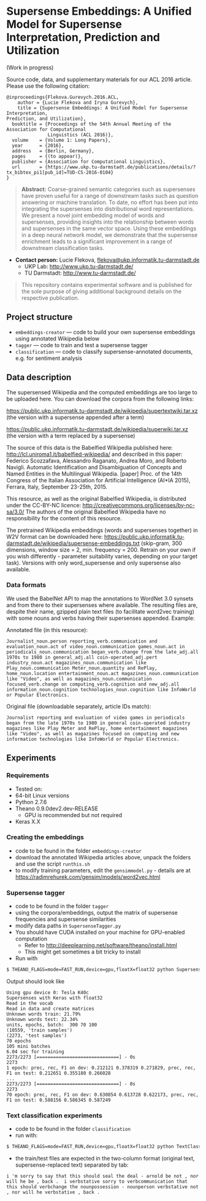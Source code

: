 # Supersense Embeddings: A Unified Model for Supersense Interpretation, Prediction and Utilization

(Work in progress)

Source code, data, and supplementary materials for our ACL 2016 article. Please use the following citation:

```
@inproceedings{Flekova.Gurevych.2016.ACL,
	author = {Lucie Flekova and Iryna Gurevych},
	title = {Supersense Embeddings: A Unified Model for Supersense Interpretation,
Prediction, and Utilization},
  booktitle = {Proceedings of the 54th Annual Meeting of the Association for Computational
               Linguistics (ACL 2016)},
  volume    = {Volume 1: Long Papers},
  year      = {2016},
  address   = {Berlin, Germany},
  pages     = {(to appear)},
  publisher = {Association for Computational Linguistics},
  url       = {https://www.ukp.tu-darmstadt.de/publications/details/?tx_bibtex_pi1[pub_id]=TUD-CS-2016-0104}
}
```
> **Abstract:** Coarse-grained semantic categories such as supersenses have proven useful for a range of downstream tasks such as question answering or machine translation. To date, no effort has been put into integrating the supersenses into distributional word representations. We present a novel joint embedding model of words and supersenses, providing insights into the relationship between words and supersenses in the same vector space. Using these embeddings in a deep neural network model, we demonstrate that the supersense enrichment leads to a significant improvement in a range of downstream classification tasks.

* **Contact person:** Lucie Flekova, flekova@ukp.informatik.tu-darmstadt.de
    * UKP Lab: http://www.ukp.tu-darmstadt.de/
    * TU Darmstadt: http://www.tu-darmstadt.de/

> This repository contains experimental software and is published for the sole purpose of giving additional background details on the respective publication. 

## Project structure

* `embeddings-creator` &mdash; code to build your own supersense embeddings using annotated Wikipedia below
* `tagger` &mdash; code to train and test a supersense tagger 
* `classification` &mdash; code to classify supersense-annotated documents, e.g. for sentiment analysis

## Data description

The supersensed Wikipedia and the computed embeddings are too large to be uploaded here. You can download the corpora from the following links:

https://public.ukp.informatik.tu-darmstadt.de/wikipedia/supertextwiki.tar.xz
(the version with a supersense appended after a term)

https://public.ukp.informatik.tu-darmstadt.de/wikipedia/superwiki.tar.xz
(the version with a term replaced by a supersense)

The source of this data is the Babelfied Wikipedia published here:
http://lcl.uniroma1.it/babelfied-wikipedia/
and described in this paper:
Federico Scozzafava, Alessandro Raganato, Andrea Moro, and Roberto Navigli.
Automatic Identification and Disambiguation of Concepts and Named Entities in the Multilingual Wikipedia. [paper]
Proc. of the 14th Congress of the Italian Association for Artificial Intelligence (AI*IA 2015), Ferrara, Italy, September 23-25th, 2015.

This resource, as well as the original Babelfied Wikipedia, is distributed under the CC-BY-NC licence: http://creativecommons.org/licenses/by-nc-sa/3.0/ The authors of the original Babelfied Wikipedia have no responsibility for the content of this resource.

The pretrained Wikipedia embeddings (words and supersenses together) in W2V format can be downloaded here:
https://public.ukp.informatik.tu-darmstadt.de/wikipedia/supersense-embeddings.txt
(skip-gram, 300 dimensions, window size = 2, min. frequency = 200. Retrain on your own if you wish differently - parameter suitability varies, depending on your target task). Versions with only word_supersense and only supersense also available.

### Data formats


We used the BabelNet API to map the annotations to WordNet 3.0 synsets and from there to their supersenses where available. The resulting files are, despite their name, gzipped plain text files (to facilitate word2vec training) with some nouns and verbs having their supersenses appended. Example:

Annotated file (in this resource):

```
Journalist_noun.person reporting_verb.communication and evaluation_noun.act of video_noun.communication games_noun.act in periodicals_noun.communication began_verb.change from the late_adj.all 1970s to 1980 in general_adj.all coin-operated_adj.pert industry_noun.act magazines_noun.communication like Play_noun.communication Meter_noun.quantity and RePlay, home_noun.location entertainment_noun.act magazines_noun.communication like "Video", as well as magazines_noun.communication focused_verb.change on computing_verb.cognition and new_adj.all information_noun.cognition technologies_noun.cognition like InfoWorld or Popular Electronics.
```
Original file (downloadable separately, article IDs match):

```
Journalist reporting and evaluation of video games in periodicals began from the late 1970s to 1980 in general coin-operated industry magazines like Play Meter and RePlay, home entertainment magazines like "Video", as well as magazines focused on computing and new information technologies like InfoWorld or Popular Electronics.
```

## Experiments

### Requirements

* Tested on: 
* 64-bit Linux versions
* Python 2.7.6
* Theano 0.9.0dev2.dev-RELEASE
    * GPU is recommended but not required
* Keras X.X

### Creating the embeddings

* code to be found in the folder `embeddings-creator`
* download the annotated Wikipedia articles above, unpack the folders and use the script  `runthis.sh`
* to modify training parameters, edit the  `gensimmodel.py` - details are at https://radimrehurek.com/gensim/models/word2vec.html

### Supersense tagger

* code to be found in the folder `tagger`
* using the corpora/embeddings, output the matrix of supersense frequencies and supersense similarities
* modify data paths in  `SupersenseTagger.py`
* You should have CUDA installed on your machine for GPU-enabled computation
    * Refer to http://deeplearning.net/software/theano/install.html
    * This might get sometimes a bit tricky to install
* Run with
```bash
$ THEANO_FLAGS=mode=FAST_RUN,device=gpu,floatX=float32 python SupersenseTagger.py 
```
Output should look like
    
```
Using gpu device 0: Tesla K40c 
Supersenses with Keras with float32
Read in the vocab
Read in data and create matrices
Unknown words train: 21.79%
Unknown words test: 22.34%
units, epochs, batch:  300 70 100
(10559, 'train samples')
(2273, 'test samples')
70 epochs
105 mini batches
6.04 sec for training
2273/2273 [==============================] - 0s     
2273
1 epoch: prec, rec, F1 on dev: 0.212121 0.378319 0.271829, prec, rec, F1 on test: 0.212651 0.355180 0.266028
...
2273/2273 [==============================] - 0s     
2273
70 epoch: prec, rec, F1 on dev: 0.630854 0.613728 0.622173, prec, rec, F1 on test: 0.588156 0.586345 0.587249
```
### Text classification experiments

* code to be found in the folder `classification`
* run with:
```bash
$ THEANO_FLAGS=mode=FAST_RUN,device=gpu,floatX=float32 python TextClassesKeras_CNN_sups.py 'path-to-train-file-pos' 'path-to-train-file-neg' 'path-to-dev-file-pos' 'path-to-dev-file-neg' 'path-to-test-file-pos' 'path-to-test-file-neg'
```
* the train/test files are expected in the two-column format (original text, supersense-replaced text) separated by tab:
```
i 'm sorry to say that this should seal the deal - arnold be not , nor will he be , back .	i verbstative sorry to verbcommunication that this should verbchange the nounpossession - nounperson verbstative not , nor will he verbstative , back .
```
